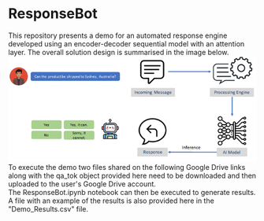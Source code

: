 # ResponseBot

This repository presents a demo for an automated response engine developed using an encoder-decoder sequential model with an attention layer. The overall solution design is summarised in the image below. <br>
![ResBot_fig](https://github.com/supratim1121992/ResponseBot/blob/main/ResponseBot.png?raw=true) 
To execute the demo two files shared on the following Google Drive links along with the qa_tok object provided here need to be downloaded and then uploaded to the user's Google Drive account. <br>
The ResponseBot.ipynb notebook can then be executed to generate results. A file with an example of the results is also provided here in the "Demo_Results.csv" file.
